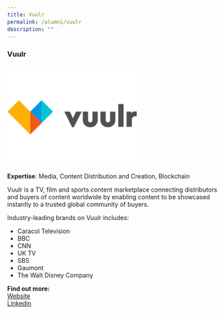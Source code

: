 ```yaml
---
title: Vuulr
permalink: /alumni/vuulr
description: ""
---
```

### Vuulr

![Alt text for image on Isomer site](/images/alumni/vuulr.png)

**Expertise**: 
Media, Content Distribution and Creation, Blockchain

Vuulr is a TV, film and sports content marketplace connecting distributors and buyers of content worldwide by enabling content to be showcased instantly to a trusted global community of buyers.

Industry-leading brands on Vuulr includes:
* Caracol Television
* BBC
* CNN
* UK TV
* SBS
* Gaumont 
* The Walt Disney Company

**Find out more:** \
[Website](https://www.vuulr.com/)\
[Linkedin](https://www.linkedin.com/company/vuulr/)